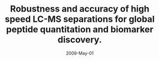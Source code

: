 ---
link: https://dx.doi.org/10.1016/j.jchromb.2009.02.052
journal: Journal of chromatography. B, Analytical technologies in the biomedical and life sciences
title: Robustness and accuracy of high speed LC-MS separations for global peptide quantitation and biomarker discovery.
date: 2009-May-01
authors: Lengqvist, J, Andrade, J, Yang, Y, Alvelius, G, Lewensohn, R, Lehtiö, J
---